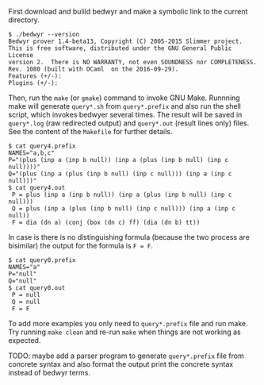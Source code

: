 First download and bulild bedwyr and make a symbolic link to the current directory.

```
$ ./bedwyr --version
Bedwyr prover 1.4-beta13, Copyright (C) 2005-2015 Slimmer project.
This is free software, distributed under the GNU General Public License
version 2.  There is NO WARRANTY, not even SOUNDNESS nor COMPLETENESS.
Rev. 1080 (built with OCaml  on the 2016-09-29).
Features (+/-):
Plugins (+/-):
```

Then, run the `make` (or `gmake`) command to invoke GNU Make.
Runnning make will generate `query*.sh` from `query*.prefix` and
also run the shell script, which invokes bedwyer several times.
The result will be saved in `query*.log` (raw redirected output) and
`query*.out` (result lines only) files.
See the content of the `Makefile` for further details.

```
$ cat query4.prefix 
NAMES="a,b,c"
P="(plus (inp a (inp b null)) (inp a (plus (inp b null) (inp c null))))"
Q="(plus (inp a (plus (inp b null) (inp c null))) (inp a (inp c null)))"
$ cat query4.out 
 P = plus (inp a (inp b null)) (inp a (plus (inp b null) (inp c null)))
 Q = plus (inp a (plus (inp b null) (inp c null))) (inp a (inp c null))
 F = dia (dn a) (conj (box (dn c) ff) (dia (dn b) tt))
```

In case is there is no distinguishing formula (because the two process are bisimilar)
the output for the formula is `F = F`.

```
$ cat query0.prefix 
NAMES="a"
P="null"
Q="null"
$ cat query0.out 
 P = null
 Q = null
 F = F
```

To add more examples you only need to `query*.prefix` file and run make.
Try running `make clean` and re-run `make` when things are not working as expected.


TODO:
maybe add a parser program to generate `query*.prefix` file from concrete syntax and
also format the output print the concrete syntax instead of bedwyr terms.
